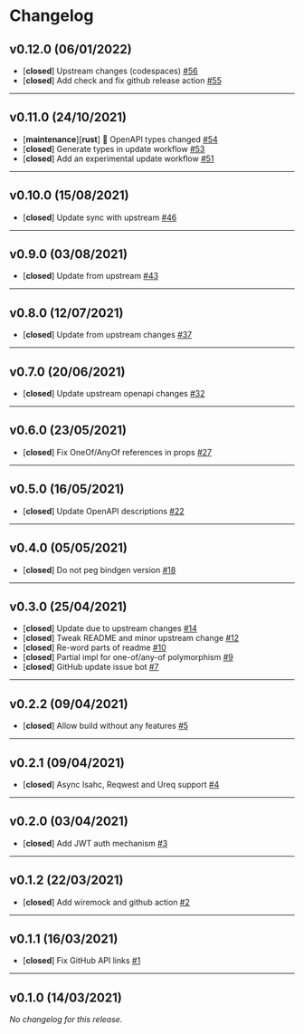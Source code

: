# Changelog

## v0.12.0 (06/01/2022)
- [**closed**] Upstream changes (codespaces) [#56](https://github.com/fussybeaver/roctogen/pull/56)
- [**closed**] Add check and fix github release action [#55](https://github.com/fussybeaver/roctogen/pull/55)

---

## v0.11.0 (24/10/2021)
- [**maintenance**][**rust**] 🚧 OpenAPI types changed [#54](https://github.com/fussybeaver/roctogen/pull/54)
- [**closed**] Generate types in update workflow [#53](https://github.com/fussybeaver/roctogen/pull/53)
- [**closed**] Add an experimental update workflow [#51](https://github.com/fussybeaver/roctogen/pull/51)

---

## v0.10.0 (15/08/2021)
- [**closed**] Update sync with upstream [#46](https://github.com/fussybeaver/roctogen/pull/46)

---

## v0.9.0 (03/08/2021)
- [**closed**] Update from upstream [#43](https://github.com/fussybeaver/roctogen/pull/43)

---

## v0.8.0 (12/07/2021)
- [**closed**] Update from upstream changes [#37](https://github.com/fussybeaver/roctogen/pull/37)

---

## v0.7.0 (20/06/2021)
- [**closed**] Update upstream openapi changes [#32](https://github.com/fussybeaver/roctogen/pull/32)

---

## v0.6.0 (23/05/2021)
- [**closed**] Fix OneOf/AnyOf references in props [#27](https://github.com/fussybeaver/roctogen/pull/27)

---

## v0.5.0 (16/05/2021)
- [**closed**] Update OpenAPI descriptions [#22](https://github.com/fussybeaver/roctogen/pull/22)

---

## v0.4.0 (05/05/2021)
- [**closed**] Do not peg bindgen version [#18](https://github.com/fussybeaver/roctogen/pull/18)

---

## v0.3.0 (25/04/2021)
- [**closed**] Update due to upstream changes [#14](https://github.com/fussybeaver/roctogen/pull/14)
- [**closed**] Tweak README and minor upstream change [#12](https://github.com/fussybeaver/roctogen/pull/12)
- [**closed**] Re-word parts of readme [#10](https://github.com/fussybeaver/roctogen/pull/10)
- [**closed**] Partial impl for one-of/any-of polymorphism [#9](https://github.com/fussybeaver/roctogen/pull/9)
- [**closed**] GitHub update issue bot [#7](https://github.com/fussybeaver/roctogen/pull/7)

---

## v0.2.2 (09/04/2021)
- [**closed**] Allow build without any features [#5](https://github.com/fussybeaver/roctogen/pull/5)

---

## v0.2.1 (09/04/2021)
- [**closed**] Async Isahc, Reqwest and Ureq support [#4](https://github.com/fussybeaver/roctogen/pull/4)

---

## v0.2.0 (03/04/2021)
- [**closed**] Add JWT auth mechanism [#3](https://github.com/fussybeaver/roctogen/pull/3)

---

## v0.1.2 (22/03/2021)
- [**closed**] Add wiremock and github action [#2](https://github.com/fussybeaver/roctogen/pull/2)

---

## v0.1.1 (16/03/2021)
- [**closed**] Fix GitHub API links [#1](https://github.com/fussybeaver/roctogen/pull/1)

---

## v0.1.0 (14/03/2021)
*No changelog for this release.*
